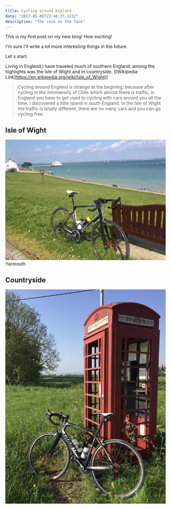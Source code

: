 ```yaml
---
title: Cycling around England
date: "2017-05-06T23:46:37.121Z"
description: "The rain on the face"
---
```


This is my first post on my new blog! How exciting!

I'm sure I'll write a lot more interesting things in the future.

Let´s start.

Living in England,I have traveled much of southern England, among the highlights was the Isle of Wight and in countryside. 
([Wikipedia Link]https://en.wikipedia.org/wiki/Isle_of_Wight))

> Cycling around England is strange at the begining, because after cycling in the 
> inmmensity of Chile which almost there is traffic, in England you have to get 
> used to cycling with cars around you all the time. 
> I discovered a little island in south England. In the Isle of Wight the traffic 
> is totally different, there are no many cars and you can go cycling free.

## Isle of Wight

![Wight](./12A27E59-8DBC-4B93-BF9D-A57605CC2C5B_1_105_c.jpeg )
Yarmouth

## Countryside 

![Coutryside](./2124ABAE-6452-4A7C-9353-BDA40BAE70DD_1_105_c.jpeg)

